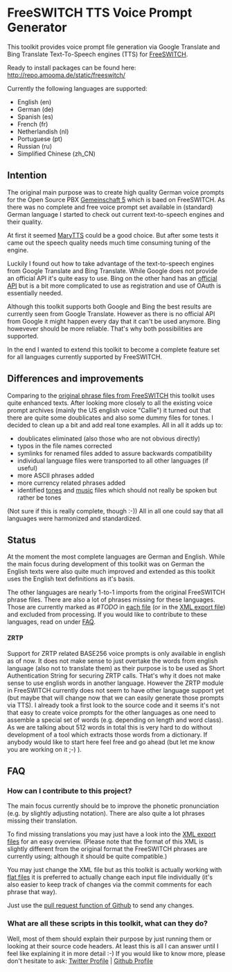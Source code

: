 # FreeSWITCH TTS Voice Prompt Generator

This toolkit provides voice prompt file generation via Google Translate and Bing Translate Text-To-Speech engines (TTS) for [FreeSWITCH](http://www.freeswitch.org).

Ready to install packages can be found here:
http://repo.amooma.de/static/freeswitch/

Currently the following languages are supported:

* English (en)
* German (de)
* Spanish (es)
* French (fr)
* Netherlandish (nl)
* Portuguese (pt)
* Russian (ru)
* Simplified Chinese (zh_CN)


## Intention
The original main purpose was to create high quality German voice prompts for the Open Source PBX [Gemeinschaft 5](http://amooma.de/gemeinschaft/gs5) which is baed on FreeSWITCH.
As there was no complete and free voice prompt set available in (standard) German language I started to check out current text-to-speech engines and their quality.

At first it seemed [MaryTTS](https://github.com/marytts/marytts) could be a good choice. But after some tests it came out the speech quality needs much time consuming tuning of the engine.

Luckily I found out how to take advantage of the text-to-speech engines from Google Translate and Bing Translate.
While Google does not provide an official API it's quite easy to use. Bing on the other hand has an [official API](http://msdn.microsoft.com/en-us/library/hh454950.aspx) but is a bit more complicated to use as registration and use of OAuth is essentially needed.

Although this toolkit supports both Google and Bing the best results are currently seen from Google Translate.
However as there is no official API from Google it might happen every day that it can't be used anymore. Bing howevever should be more reliable. That's why both possibilities are supported.

In the end I wanted to extend this toolkit to become a complete feature set for all languages currently supported by FreeSWITCH.


## Differences and improvements
Comparing to the [original phrase files from FreeSWITCH](http://fisheye.freeswitch.org/browse/freeswitch.git/docs/phrase) this toolkit uses quite enhanced texts.
After looking more closely to all the existing voice prompt archives (mainly the US english voice "Callie") it turned out that there are quite some doublicates and also some dummy files for tones.
I decided to clean up a bit and add real tone examples.
All in all it adds up to:

* doublicates eliminated (also those who are not obvious directly)
* typos in the file names corrected
* symlinks for renamed files added to assure backwards compatibility
* individual language files were transported to all other languages (if useful)
* more ASCII phrases added
* more currency related phrases added
* identified [tones](https://github.com/jpawlowski/freeswitch-sounds-tts/tree/master/tone) and [music](https://github.com/jpawlowski/freeswitch-sounds-tts/tree/master/music) files which should not really be spoken but rather be tones

(Not sure if this is really complete, though :-))
All in all one could say that all languages were harmonized and standardized.


## Status
At the moment the most complete languages are German and English.
While the main focus during development of this toolkit was on German the English texts were also quite much improved and extended as this toolkit uses the English text definitions as it's basis.

The other languages are nearly 1-to-1 imports from the original FreeSWITCH phrase files. There are also a lot of phrases missing for these languages.
Those are currently marked as *#TODO* in [each file](https://github.com/jpawlowski/freeswitch-sounds-tts/tree/master/input) (or in the [XML export file](https://github.com/jpawlowski/freeswitch-sounds-tts/tree/master/xml)) and excluded from processing. If you would like to contribute to these languages, read on under [FAQ](#FAQ).

#### ZRTP
Support for ZRTP related BASE256 voice prompts is only available in english as of now.
It does not make sense to just overtake the words from english language (also not to translate them) as their purpose is to be used as Short Authentication String for securing ZRTP calls. THat's why it does not make sense to use english words in another language.
However the ZRTP module in FreeSWITCH currently does not seem to have other language support yet (but maybe that will change now that we can easily generate those prompts via TTS).
I already took a first look to the source code and it seems it's not that easy to create voice prompts for the other languages as one need to assemble a special set of words (e.g. depending on length and word class). As we are talking about 512 words in total this is very hard to do without development of a tool which extracts those words from a dictionary.
If anybody would like to start here feel free and go ahead (but let me know you are working on it ;-) ).


## FAQ
### How can I contribute to this project?
The main focus currently should be to improve the phonetic pronunciation (e.g. by slightly adjusting notation).
There are also quite a lot phrases missing their translation.

To find missing translations you may just have a look into the [XML export files](https://github.com/jpawlowski/freeswitch-sounds-tts/tree/master/xml) for an easy overview.
(Please note that the format of this XML is slightly different from the original format the FreeSWITCH phrases are currently using; although it should be quite compatible.)

You may just change the XML file but as this toolkit is actually working with [flat files](https://github.com/jpawlowski/freeswitch-sounds-tts/tree/master/input) it is preferred to actually change each input file individually (it's also easier to keep track of changes via the commit comments for each phrase that way).

Just use the [pull request function of Github](https://help.github.com/articles/using-pull-requests) to send any changes.


### What are all these scripts in this toolkit, what can they do?
Well, most of them should explain their purpose by just running them or looking at their source code headers.
At least this is all I can answer until I feel like explaining it in more detail :-)
If you would like to know more, please don't hesitate to ask: [Twitter Profile](https://twitter.com/Loredo) | [Github Profile](https://github.com/jpawlowski)
